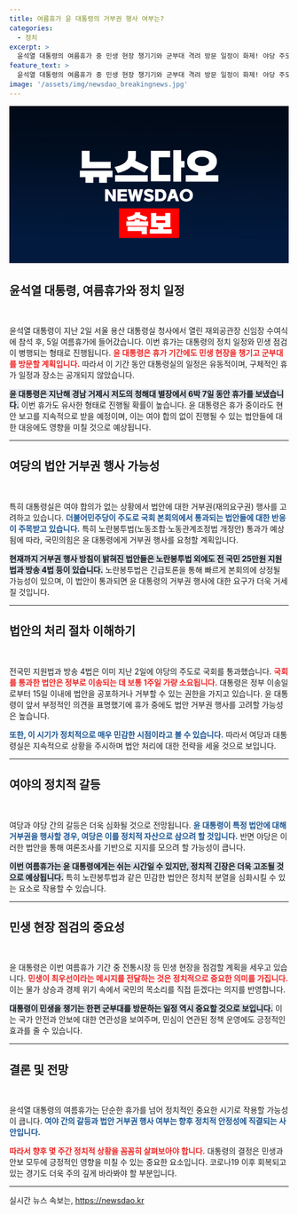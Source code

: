 ```yaml
---
title: 여름휴가 윤 대통령의 거부권 행사 여부는?
categories:
  - 정치
excerpt: >
  윤석열 대통령의 여름휴가 중 민생 현장 챙기기와 군부대 격려 방문 일정이 화제! 야당 주도 법안에 대한 거부권도 행사할 예정이라 긴장이 감돌고 있습니다. 궁금한 휴가의 진실을 확인해보세요!
feature_text: >
  윤석열 대통령의 여름휴가 중 민생 현장 챙기기와 군부대 격려 방문 일정이 화제! 야당 주도 법안에 대한 거부권도 행사할 예정이라 긴장이 감돌고 있습니다. 궁금한 휴가의 진실을 확인해보세요!
image: '/assets/img/newsdao_breakingnews.jpg'
---
```


<p><img src="/assets/img/newsdao_breakingnews.jpg" alt="bookingtag 속보" /></p>

<h2 data-ke-size="size26">윤석열 대통령, 여름휴가와 정치 일정</h2>

<p data-ke-size="size16">&nbsp;</p>

<p>윤석열 대통령이 지난 2일 서울 용산 대통령실 청사에서 열린 재외공관장 신임장 수여식에 참석 후, 5일 여름휴가에 들어갔습니다. 이번 휴가는 대통령의 정치 일정와 민생 점검이 병행되는 형태로 진행됩니다. <b><span style="color: #ee2323;">윤 대통령은 휴가 기간에도 민생 현장을 챙기고 군부대를 방문할 계획입니다.</span></b> 따라서 이 기간 동안 대통령실의 일정은 유동적이며, 구체적인 휴가 일정과 장소는 공개되지 않았습니다.</p>

<p><b><span style="background-color: #21538527;">윤 대통령은 지난해 경남 거제시 저도의 청해대 별장에서 6박 7일 동안 휴가를 보냈습니다.</span></b> 이번 휴가도 유사한 형태로 진행될 확률이 높습니다. 윤 대통령은 휴가 중이라도 현안 보고를 지속적으로 받을 예정이며, 이는 여야 합의 없이 진행될 수 있는 법안들에 대한 대응에도 영향을 미칠 것으로 예상됩니다.</p>

<hr>

<h2 data-ke-size="size26">여당의 법안 거부권 행사 가능성</h2>

<p data-ke-size="size16">&nbsp;</p>

<p>특히 대통령실은 여야 합의가 없는 상황에서 법안에 대한 거부권(재의요구권) 행사를 고려하고 있습니다. <b><span style="color: #1a5490;">더불어민주당이 주도로 국회 본회의에서 통과되는 법안들에 대한 반응이 주목받고 있습니다.</span></b> 특히 노란봉투법(노동조합·노동관계조정법 개정안) 통과가 예상됨에 따라, 국민의힘은 윤 대통령에게 거부권 행사를 요청할 계획입니다. </p>

<p><b><span style="background-color: #21538527;">현재까지 거부권 행사 방침이 밝혀진 법안들은 노란봉투법 외에도 전 국민 25만원 지원법과 방송 4법 등이 있습니다.</span></b> 노란봉투법은 긴급토론을 통해 빠르게 본회의에 상정될 가능성이 있으며, 이 법안이 통과되면 윤 대통령의 거부권 행사에 대한 요구가 더욱 거세질 것입니다.</p>

<hr>

<h2 data-ke-size="size26">법안의 처리 절차 이해하기</h2>

<p data-ke-size="size16">&nbsp;</p>

<p>전국민 지원법과 방송 4법은 이미 지난 2일에 야당의 주도로 국회를 통과했습니다. <b><span style="color: #ee2323;">국회를 통과한 법안은 정부로 이송되는 데 보통 1주일 가량 소요됩니다.</span></b> 대통령은 정부 이송일로부터 15일 이내에 법안을 공포하거나 거부할 수 있는 권한을 가지고 있습니다. 윤 대통령이 앞서 부정적인 의견을 표명했기에 휴가 중에도 법안 거부권 행사를 고려할 가능성은 높습니다. </p>

<p><b><span style="color: #1a5490;">또한, 이 시기가 정치적으로 매우 민감한 시점이라고 볼 수 있습니다.</span></b> 따라서 여당과 대통령실은 지속적으로 상황을 주시하며 법안 처리에 대한 전략을 세울 것으로 보입니다.</p>

<hr>

<h2 data-ke-size="size26">여야의 정치적 갈등</h2>

<p data-ke-size="size16">&nbsp;</p>

<p>여당과 야당 간의 갈등은 더욱 심화될 것으로 전망됩니다. <b><span style="color: #1a5490;">윤 대통령이 특정 법안에 대해 거부권을 행사할 경우, 여당은 이를 정치적 자산으로 삼으려 할 것입니다.</span></b> 반면 야당은 이러한 법안을 통해 여론조사를 기반으로 지지를 모으려 할 가능성이 큽니다.</p>

<p><b><span style="background-color: #21538527;">이번 여름휴가는 윤 대통령에게는 쉬는 시간일 수 있지만, 정치적 긴장은 더욱 고조될 것으로 예상됩니다.</span></b> 특히 노란봉투법과 같은 민감한 법안은 정치적 분열을 심화시킬 수 있는 요소로 작용할 수 있습니다.</p>

<hr>

<h2 data-ke-size="size26">민생 현장 점검의 중요성</h2>

<p data-ke-size="size16">&nbsp;</p>

<p>윤 대통령은 이번 여름휴가 기간 중 전통시장 등 민생 현장을 점검할 계획을 세우고 있습니다. <b><span style="color: #ee2323;">민생이 최우선이라는 메시지를 전달하는 것은 정치적으로 중요한 의미를 가집니다.</span></b> 이는 물가 상승과 경제 위기 속에서 국민의 목소리를 직접 듣겠다는 의지를 반영합니다.</p>

<p><b><span style="background-color: #21538527;">대통령이 민생을 챙기는 한편 군부대를 방문하는 일정 역시 중요할 것으로 보입니다.</span></b> 이는 국가 안전과 안보에 대한 연관성을 보여주며, 민심이 연관된 정책 운영에도 긍정적인 효과를 줄 수 있습니다.</p>

<hr>

<h2 data-ke-size="size26">결론 및 전망</h2>

<p data-ke-size="size16">&nbsp;</p>

<p>윤석열 대통령의 여름휴가는 단순한 휴가를 넘어 정치적인 중요한 시기로 작용할 가능성이 큽니다. <b><span style="color: #1a5490;">여야 간의 갈등과 법안 거부권 행사 여부는 향후 정치적 안정성에 직결되는 사안입니다.</span></b> </p>

<p><b><span style="color: #ee2323;">따라서 향후 몇 주간 정치적 상황을 꼼꼼히 살펴보아야 합니다.</span></b> 대통령의 결정은 민생과 안보 모두에 긍정적인 영향을 미칠 수 있는 중요한 요소입니다. 코로나19 이후 회복되고 있는 경기도 더욱 주의 깊게 바라봐야 할 부분입니다.</p>

<hr>
실시간 뉴스 속보는, <a href="https://newsdao.kr" rel="dofollow">https://newsdao.kr</a>


